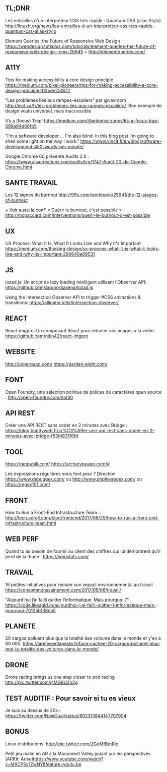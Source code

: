 ## TL;DNR   

Les entrailles d'un interpréteur CSS très rapide : Quantum CSS (alias Stylo)
http://linuxfr.org/news/les-entrailles-d-un-interpreteur-css-tres-rapide-quantum-css-alias-stylo

Element Queries: the Future of Responsive Web Design 
https://webdesign.tutsplus.com/tutorials/element-queries-the-future-of-responsive-web-design--cms-26945 + http://elementqueries.com/


## A11Y   

Tips for making accessibility a core design principle
https://medium.com/pixel-pioneers/tips-for-making-accessibility-a-core-design-principle-113bee25f872

"Les problèmes liés aux rampes-escaliers" par @vavroom
http://incl.ca/fr/les-problemes-lies-aux-rampes-escaliers/. 
Bon exemple de design voulu universel, mais inaccessible

It’s a (focus) Trap! https://medium.com/@antonkorzunov/its-a-focus-trap-699a04d66fb5

"I'm a software developer ... I'm also blind. In this blog post I'm going to shed some light on the way I work." https://www.vincit.fi/en/blog/software-development-450-words-per-minute/

Google Chrome 60 présente Audits 2.0 : 
https://www.alsacreations.com/outils/lire/1747-Audit-20-de-Google-Chrome.html


## SANTE TRAVAIL   

​Les 12 signes du burnout​
http://99u.com/workbook/25941/the-12-stages-of-burnout

+​ Voir aussi la conf' « Guérir le burnout, c'est possible » 
http://mcpaccard.com/interventions/guerir-le-burnout-c-est-possible


## UX   

UX Process: What It Is, What It Looks Like and Why It's Important 
https://medium.com/thinking-design/ux-process-what-it-is-what-it-looks-like-and-why-its-important-290640e69531


## JS   

lozad.js: Un script de lazy loading intelligent utilisant l'Observer API:
https://github.com/ApoorvSaxena/lozad.js

Using the Intersection Observer API to trigger #CSS animations & transitions: https://alligator.io/js/intersection-observer/


## REACT   

React-imgpro: Un composant React pour retraiter vos images à la volée: https://github.com/nitin42/react-imgpro


## WEBSITE   

http://upperquad.com/
https://garden-eight.com/


## FONT   

Open Foundry, une sélection pointue de polices de caractères open source : http://open-foundry.com/hot30


## API REST   

Créer une API REST sans coder en 2 minutes avec Bridge : 
https://blog.buddyweb.fr/cr%C3%A9er-une-api-rest-sans-coder-en-2-minutes-avec-bridge-f53f4831f8fd


## TOOL   

https://getpublii.com/
https://archetypeapp.com/#

Les expressions régulières vous font peur ? Direction https://www.debuggex.com/ ou http://www.phpliveregex.com/ ou https://regex101.com/


## FRONT   

How to Run a Front-End Infrastructure Team ::
http://tech.adroll.com/blog/frontend/2017/08/29/how-to-run-a-front-end-infrastructure-team.html


## WEB PERF   

​Quand tu as besoin de fournir ​au client ​des chiffres qui lui démontrent qu'il perd de la thune : https://wpostats.com/


## TRAVAIL   

16 petites initiatives pour réduire son impact environnemental au travail
https://consommonssainement.com/2017/05/06/travail/

"Aujourd’hui j’ai failli quitter l’informatique. Mais pourquoi ?" 
https://code.likeagirl.io/aujourdhui-j-ai-failli-quitter-l-informatique-mais-pourquoi-70125b108ea0


## PLANETE   

20 cargos polluent plus que la totalité des voitures dans le monde et y'en a 60 000.
https://lareleveetlapeste.fr/face-cachee-20-cargos-polluent-plus-que-la-totalite-des-voitures-dans-le-monde/


## DRONE   

Drone racing brings us one step closer to pod racing
http://pic.twitter.com/jsMG9U2n2g


## TEST AUDITIF : Pour savoir si tu es vieux   

Je ​suis au dessus de 20k​ ​: ​https://twitter.com/NaisOuai/status/902313844147707904


## BONUS   

Linux distributions. 
http://pic.twitter.com/ZGoMfBmRIe

Petit jeu malin en AR à la Monument Valley jouant sur les perspectives ​(ARKit: Arise​)​https://www.youtube.com/watch?v=M6CPSv1ZwNY&feature=youtu.be